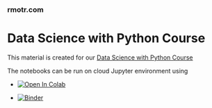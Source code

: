 ### rmotr.com
# Data Science with Python Course

This material is created for our [Data Science with Python Course](https://rmotr.com/data-science-python-course)

The notebooks can be run on cloud Jupyter environment using

* [![Open In Colab](https://colab.research.google.com/assets/colab-badge.svg)](https://colab.research.google.com/github/dlokesh16/FreeCodeCamp-Data-Analysis-with-Python-Certification-300-hours)

* [![Binder](https://mybinder.org/badge_logo.svg)](https://mybinder.org/v2/gh/dlokesh16/FreeCodeCamp-Data-Analysis-with-Python-Certification-300-hours/HEAD)
